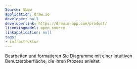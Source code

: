 ```yaml
---
Source: SNow
application: draw.io
developer: null
developerlink: https://drawio-app.com/product/
licensingmodel: open source
linkapplication: null
tags:
- infrastruktur
---
```

Bearbeiten und formatieren Sie Diagramme mit einer intuitiven Benutzeroberfläche, die Ihren Prozess anleitet. 
